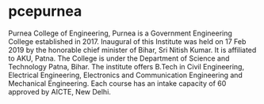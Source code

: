 # pcepurnea
Purnea College of Engineering, Purnea is a Government Engineering College established in 2017. Inaugural of this Institute was held on 17 Feb 2019 by the honorable chief minister of Bihar, Sri Nitish Kumar. It is affiliated to AKU, Patna. The College is under the Department of Science and Technology Patna, Bihar. The institute offers B.Tech in Civil Engineering, Electrical Engineering, Electronics and Communication Engineering and Mechanical Engineering. Each course has an intake capacity of 60 approved by AICTE, New Delhi.
